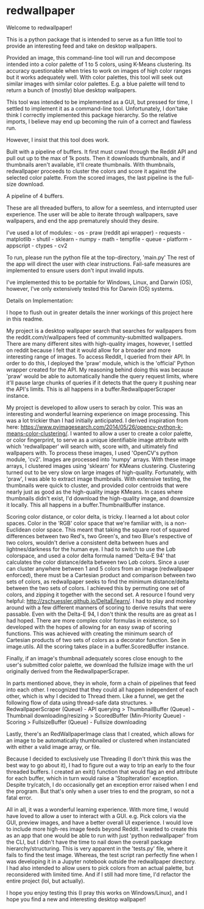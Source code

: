 # redwallpaper

Welcome to redwallpaper!

This is a python package that is intended to serve as a fun little
tool to provide an interesting feed and take on desktop wallpapers.

Provided an image, this command-line tool will run and decompose intended
into a color palette of 1 to 5 colors, using K-Means clustering. Its
accuracy questionable when tries to work on images of high color ranges
but it works adequately well. With color palettes, this tool will seek
out similar images with similar color palettes. E.g. a blue palette
will tend to return a bunch of (mostly) blue desktop wallpapers.

This tool was intended to be implemented as a GUI, but pressed for time,
I settled to implement it as a command-line tool. Unfortunately, I don'take
think I correctly implemented this package hierarchy. So the relative imports,
I believe may end up becoming the ruin of a correct and flawless run.

However, I insist that this tool does work.

Built with a pipeline of buffers.
It first must crawl through the Reddit API and pull out up to the max of 1k
posts.
Then it downloads thumbnails, and if thumbnails aren't available, it'll
create thumbnails.
With thumbnails, redwallpaper proceeds to cluster the colors and score it
against the selected color palette.
From the scored images, the last pipeline is the full-size download.

A pipeline of 4 buffers.

These are all threaded buffers, to allow for a seemless, and interrupted 
user experience. The user will be able to iterate through wallpapers,
save wallpapers, and end the app prematurely should they desire.

I've used a lot of modules:
    - os
    - praw (reddit api wrapper)
    - requests
    - matplotlib
    - shutil
    - sklearn
    - numpy
    - math
    - tempfile
    - queue
    - platform
    - appscript
    - ctypes
    - cv2

To run, please run the python file at the top-directory, 'main.py'
The rest of the app will direct the user with clear instructions.
Fail-safe measures are implemented to ensure users don't input invalid
inputs.

I've implemented this to be portable for Windows, Linux, and Darwin (OS),
however, I've only extensively tested this for Darwin (OS) systems.



Details on Implementation:

I hope to flush out in greater details the inner workings of this project
here in this readme.

My project is a desktop wallpaper search that searches for wallpapers
from the reddit.com/r/wallpapers feed of community-submitted
wallpapers. There are many different sites with high-quality images,
however, I settled on reddit because I felt that it would allow for
a broader and more interesting range of images. To access Reddit,
I queried from their API. In order to do this, I deployed the 'praw'
module, which is the 'official' Python wrapper created for the API.
My reasoning behind doing this was because 'praw' would be able to
automatically handle the query request limits, where it'll pause
large chunks of queries if it detects that the query it pushing near
the API's limits. This is all happens in a buffer.RedwallpaperScraper
instance.

My project is developed to allow users to serach by color. This was an 
interesting and wonderful learning experience on image processing. This
was a lot trickier than I had initially anticipated. I derived inspiration
from here:
https://www.pyimagesearch.com/2014/05/26/opencv-python-k-means-color-clustering/.
I wanted to allow a user to create a color palette, or color fingerprint,
to serve as a unique identifiable image attribute with which 'redwallpaper'
will search with, score with, and ultimately find wallpapers with.
To process these images, I used 'OpenCV's python module, 'cv2'. Images are
processed into 'numpy' arrays. With these image arrays, I clustered images using
'sklearn' for KMeans clustering. Clustering turned out to be very slow
on large images of high-quality. Fortunately, with 'praw', I was able to
extract image thumbnails. With extensive testing, the thumbnails were quick
to cluster, and provided color centroids that were nearly just as good as the
high-quality image KMeans. In cases where thumbnails didn't exist, I'd
download the high-quality image, and downsize it locally. This all happens in
a buffer.ThumbnailBuffer instance.

Scoring color distance, or color delta, is tricky. I learned a lot about color
spaces. Color in the 'RGB' color space that we're familiar with, is a
non-Euclidean color space. This meant that taking the square root of squared
differences between two Red's, two Green's, and two Blue's respective of two
colors, wouldn't derive a consistent delta between hues and lightnes/darkness
for the human eye. I had to switch to use the L*a*b colorspace, and used a
color delta formula named 'Delta-E 94' that calculates the color distance/delta
between two L*a*b colors. Since a user can cluster anywhere between 1 and 5
colors from an image (redwallpaper enforced), there must be a Cartesian
product and comparison between two sets of colors, as redwallpaper seeks to
find the minimum distance/delta between the two sets of colors. I achieved this
by permuting one set of colors, and zipping it together with the second set.
A resource I found very helpful: http://zschuessler.github.io/DeltaE/learn/.
I had to play and monkey around with a few different manners of scoring to
derive results that were passable. Even with the Delta-E 94, I don't think the
results are as great as I had hoped. There are more complex color formulas
in existence, so I developed with the hopes of allowing for an easy swap of
scoring functions. This was achieved with creating the minimum search of
Cartesian products of two sets of colors as a decorator function. See in 
image.utils. All the scoring takes place in a buffer.ScoredBuffer instance.

Finally, if an image's thumbnail adequately scores close enough to the user's
submitted color palette, we download the fullsize image with the url originally
derived from the RedwallpaperScraper.

In parts mentioned above, they in whole, form a chain of pipelines that feed
into each other. I recognized that they could all happen independent of each
other, which is why I decided to Thread them. Like a funnel, we get the
following flow of data using thread-safe data structures.
    > RedwallpaperScraper (Queue) - API querying
    > ThumbnailBuffer (Queue) - Thumbnail downloading/resizing
    > ScoredBuffer (Min-Priority Queue) - Scoring
    > FullsizeBuffer (Queue) - Fullsize downloading

Lastly, there's an RedWallpaperImage class that I created, which allows for
an image to be automatically thumbnailed or clustered when instanciated
with either a valid image array, or file.

Because I decided to exclusively use Threading (I don't think this was
the best way to go about it), I had to figure out a way to trip an early to
the four threaded buffers. I created an exit() function that would flag
an end attribute for each buffer, which in turn would raise a 'StopIteration'
exception. Despite try/catch, I do occasionally get an exception error raised
when I end the program. But that's only when a user tries to end the program,
so not a fatal error.

All in all, it was a wonderful learning experience.
With more time, I would have loved to allow a user to interact with a GUI.
e.g. Pick colors via the GUI, preview images, and have a better overall UI
experience. I would love to include more high-res image feeds beyond Reddit.
I wanted to create this as an app that one would be able to run with just
'python redwallpaper' from the CLI, but I didn't have the time to nail down
the overall package hierarchy/structuring. This is very apparent in the
'tests.py' file, where it fails to find the test image. Whereas, the test
script ran perfectly fine when I was developing it in a Jupyter notebook
outside the redwallpaper directory. I had also intended to allow users
to pick colors from an actual palette, but reconsidered with limited time.
And if I still had more time, I'd refactor the entire project
(lol, but actually).

I hope you enjoy testing this (I pray this works on Windows/Linux), and
I hope you find a new and interesting desktop wallpaper!
